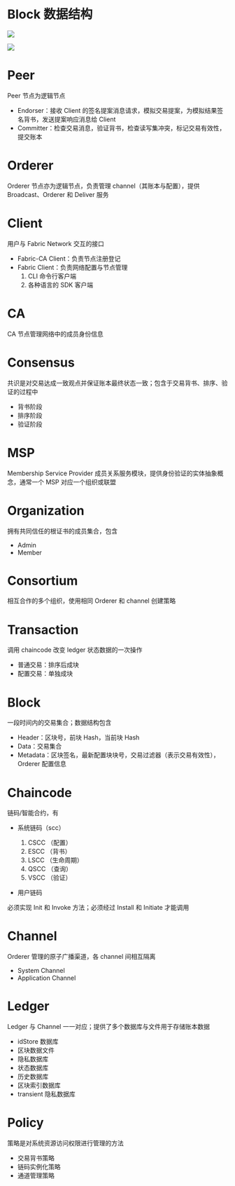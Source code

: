 # Block 数据结构

![](https://picgo-yanzhao.oss-cn-shenzhen.aliyuncs.com/fabric/20200304221227.png)

![](https://picgo-yanzhao.oss-cn-shenzhen.aliyuncs.com/fabric/20200304222839.png)

# Peer

Peer 节点为逻辑节点

- Endorser：接收 Client 的签名提案消息请求，模拟交易提案，为模拟结果签名背书，发送提案响应消息给 Client
- Committer：检查交易消息，验证背书，检查读写集冲突，标记交易有效性，提交账本

# Orderer

Orderer 节点亦为逻辑节点，负责管理 channel（其账本与配置），提供 Broadcast、Orderer 和 Deliver 服务

# Client

用户与 Fabric Network 交互的接口

- Fabric-CA Client：负责节点注册登记
- Fabric Client：负责网络配置与节点管理
    1. CLI 命令行客户端
    2. 各种语言的 SDK 客户端

# CA

CA 节点管理网络中的成员身份信息

# Consensus

共识是对交易达成一致观点并保证账本最终状态一致；包含于交易背书、排序、验证的过程中

- 背书阶段
- 排序阶段
- 验证阶段

# MSP 

Membership Service Provider 成员关系服务模块，提供身份验证的实体抽象概念，通常一个 MSP 对应一个组织或联盟

# Organization

拥有共同信任的根证书的成员集合，包含

- Admin
- Member

# Consortium

相互合作的多个组织，使用相同 Orderer 和 channel 创建策略

# Transaction

调用 chaincode 改变 ledger 状态数据的一次操作

- 普通交易：排序后成块
- 配置交易：单独成块

# Block

一段时间内的交易集合；数据结构包含

- Header：区块号，前块 Hash，当前块 Hash
- Data：交易集合
- Metadata：区块签名，最新配置块块号，交易过滤器（表示交易有效性），Orderer 配置信息

# Chaincode

链码/智能合约，有

- 系统链码（scc）

    1. CSCC （配置）
    2. ESCC （背书）
    3. LSCC （生命周期）
    4. QSCC （查询）
    5. VSCC （验证）

- 用户链码

必须实现 Init 和 Invoke 方法；必须经过 Install 和 Initiate 才能调用

# Channel

Orderer 管理的原子广播渠道，各 channel 间相互隔离

- System Channel
- Application Channel

# Ledger

Ledger 与 Channel 一一对应；提供了多个数据库与文件用于存储账本数据

- idStore 数据库
- 区块数据文件
- 隐私数据库
- 状态数据库
- 历史数据库
- 区块索引数据库
- transient 隐私数据库

# Policy

策略是对系统资源访问权限进行管理的方法

- 交易背书策略
- 链码实例化策略
- 通道管理策略

